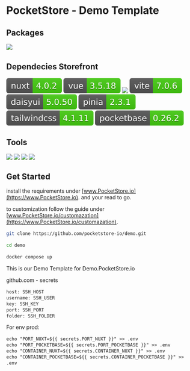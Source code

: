 # PocketStore - Demo Template

## Packages

![](https://raw.githubusercontent.com/pocketstore-io/demo/refs/heads/main/.github/badges/baseline.svg)

## Dependecies Storefront

![](https://raw.githubusercontent.com/pocketstore-io/storefront/refs/heads/main/.github/badges/nuxt.svg)
![](https://raw.githubusercontent.com/pocketstore-io/storefront/refs/heads/main/.github/badges/vue.svg)
![](https://raw.githubusercontent.com/pocketstore-io/storefront/refs/heads/main/.github/badges/eslint.svg)
![](https://raw.githubusercontent.com/pocketstore-io/storefront/refs/heads/main/.github/badges/vite.svg)
![](https://raw.githubusercontent.com/pocketstore-io/storefront/refs/heads/main/.github/badges/daisyui.svg)
![](https://raw.githubusercontent.com/pocketstore-io/storefront/refs/heads/main/.github/badges/pinia.svg)
![](https://raw.githubusercontent.com/pocketstore-io/storefront/refs/heads/main/.github/badges/tailwindcss.svg)
![](https://raw.githubusercontent.com/pocketstore-io/storefront/refs/heads/main/.github/badges/pocketbase.svg)

## Tools

![](https://img.shields.io/badge/Hetzner+Cloud-Server-red)
![](https://img.shields.io/badge/ChatGpt-Code+Support-red)
![](https://img.shields.io/badge/VsCode-Editor-red)
![](https://img.shields.io/badge/PhpStorm-Editor-red)

## Get Started

install the requirements under
[www.PocketStore.io](https://www.PocketStore.io).
and your read to go.

to customization follow the guide under
[www.PocketStore.io/customazation](https://www.PocketStore.io/customazation).


```bash
git clone https://github.com/pocketstore-io/demo.git
```

```bash
cd demo
```

```bash
docker compose up
```

This is our Demo Template for Demo.PocketStore.io


github.com - secrets
```
host: SSH_HOST
username: SSH_USER
key: SSH_KEY
port: SSH_PORT
folder: SSH_FOLDER
```

For env prod:
```
echo "PORT_NUXT=${{ secrets.PORT_NUXT }}" >> .env
echo "PORT_POCKETBASE=${{ secrets.PORT_POCKETBASE }}" >> .env
echo "CONTAINER_NUXT=${{ secrets.CONTAINER_NUXT }}" >> .env
echo "CONTAINER_POCKETBASE=${{ secrets.CONTAINER_POCKETBASE }}" >> .env
```
